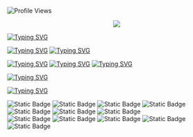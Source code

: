![Profile Views](https://komarev.com/ghpvc/?username=vorosdev&color=1e1e2e)

<p align="center">
  <!-- Typing SVG by DenverCoder1 - https://github.com/DenverCoder1/readme-typing-svg -->
  <a href="https://github.com/DenverCoder1/readme-typing-svg">
    <img src="https://readme-typing-svg.demolab.com?font=&size=20&pause=1000&color=F38BA8&repeat=false&width=435&lines=Hello!%2C+I+am+Vor" /></a>
</p>

<!-- <h2 align="center"><img src="https://media.tenor.com/mlaggCNWU78AAAAd/oshi-no-ko-oshi.gif" width="500"></h2> -->

[![Typing SVG](https://readme-typing-svg.demolab.com?font=&size=22&pause=1000&color=A6E3A1&repeat=false&width=435&lines=About+me+)](https://git.io/typing-svg)

[![Typing SVG](https://readme-typing-svg.demolab.com?font=&size=20&pause=1000&color=cdd6f4&repeat=false&width=435&lines=-+I'm+a+sysadmin)](https://git.io/typing-svg)
[![Typing SVG](https://readme-typing-svg.demolab.com?font=&size=20&pause=1000&color=cdd6f4&multiline=true&repeat=false&width=1000&lines=-+Enthusiast+of+cybersecurity%2C+GNU%2FLinux%2C+and+FOSS+%F0%9F%90%A7%E2%9D%A4%EF%B8%8F)](https://git.io/typing-svg)


[![Typing SVG](https://readme-typing-svg.demolab.com?font=Fira+Code&size=22&pause=1000&color=A6E3A1&repeat=false&width=435&lines=Interests)](https://git.io/typing-svg)
[![Typing SVG](https://readme-typing-svg.demolab.com?font=Fira+Code&size=20&pause=1000&color=cdd6f4&repeat=false&width=600&lines=-+Red+Teaming)](https://git.io/typing-svg)
[![Typing SVG](https://readme-typing-svg.demolab.com?font=Fira+Code&size=20&pause=1000&color=cdd6f4&repeat=false&width=435&lines=-+System+administration)](https://git.io/typing-svg)


[![Typing SVG](https://readme-typing-svg.demolab.com?font=Fira+Code&size=22&duration=2&pause=1000&color=B4BEFE&center=false&vCenter=false&repeat=false&width=1000&lines=--------------------------------------------------)](https://git.io/typing-svg)

[![Typing SVG](https://readme-typing-svg.demolab.com?font=Fira+Code&size=22&pause=1000&color=f5c2e7&repeat=false&width=435&lines=Technologies)](https://git.io/typing-svg)

<!-- code -->
![Static Badge](https://img.shields.io/badge/Bash-a6e3a1?style=for-the-badge&logo=gnu-bash&labelColor=313244)
![Static Badge](https://img.shields.io/badge/Python-f9e2af?style=for-the-badge&logo=python&labelColor=313244)
![Static Badge](https://img.shields.io/badge/Rust-fab387?style=for-the-badge&logo=rust&labelColor=313244)
![Static Badge](https://img.shields.io/badge/Nix-7dc4e4?style=for-the-badge&logo=nixos&labelColor=313244)
![Static Badge](https://img.shields.io/badge/SQL-cba6f7?style=for-the-badge&logo=postgresql&labelColor=313244)
![Static Badge](https://img.shields.io/badge/Git-fab387?style=for-the-badge&logo=git&labelColor=313244)
![Static Badge](https://img.shields.io/badge/NeoVim-a6e3a1?style=for-the-badge&logo=neovim&labelColor=313244)
</br> <!-- virtualization & Containerization -->
![Static Badge](https://img.shields.io/badge/Qemu/LibVirt-fab387?style=for-the-badge&logo=qemu&labelColor=313244)
![Static Badge](https://img.shields.io/badge/Proxmox-fab387?style=for-the-badge&logo=proxmox&labelColor=313244)
![Static Badge](https://img.shields.io/badge/docker-7dc4e4?style=for-the-badge&logo=docker&labelColor=313244)
![Static Badge](https://img.shields.io/badge/nspawn-a6e3a1?style=for-the-badge&logo=linuxcontainers&labelColor=313244)
![Static Badge](https://img.shields.io/badge/GNU/Linux-f2cdcd?style=for-the-badge&logo=linux&labelColor=313244)



